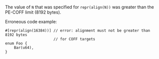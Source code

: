 The value of `N` that was specified for `repr(align(N))` was greater than the
PE-COFF limit (8192 bytes).

Erroneous code example:

```ignore (fails only on PE-COFF targets)
#[repr(align(16384))] // error: alignment must not be greater than 8192 bytes
                      // for COFF targets
enum Foo {
    Bar(u64),
}
```
